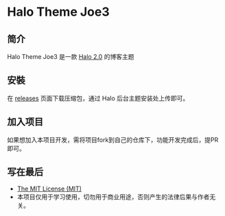 # Halo Theme Joe3

## 简介

Halo Theme Joe3 是一款 [Halo 2.0](https://halo.run/) 的博客主题

## 安裝

在 [releases](https://github.com/xlz122/halo-theme-joe/releases) 页面下载压缩包，通过 Halo 后台主题安装处上传即可。

## 加入项目

如果想加入本项目开发，需将项目fork到自己的仓库下，功能开发完成后，提PR即可。

## 写在最后

* [The MIT License (MIT)](https://github.com/xlz122/halo-theme-joe/blob/master/LICENSE)
* 本项目仅用于学习使用，切勿用于商业用途，否则产生的法律后果与作者无关。
